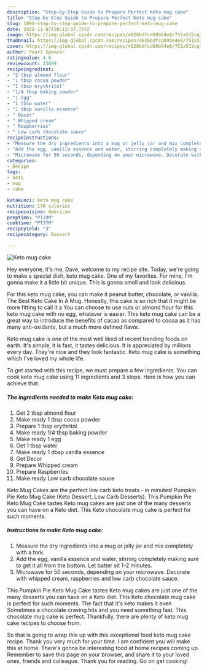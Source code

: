 ```yaml
---
description: "Step-by-Step Guide to Prepare Perfect Keto mug cake"
title: "Step-by-Step Guide to Prepare Perfect Keto mug cake"
slug: 1098-step-by-step-guide-to-prepare-perfect-keto-mug-cake
date: 2020-11-07T20:13:37.737Z
image: https://img-global.cpcdn.com/recipes/4826bdfcd89b64e8/751x532cq70/keto-mug-cake-recipe-main-photo.jpg
thumbnail: https://img-global.cpcdn.com/recipes/4826bdfcd89b64e8/751x532cq70/keto-mug-cake-recipe-main-photo.jpg
cover: https://img-global.cpcdn.com/recipes/4826bdfcd89b64e8/751x532cq70/keto-mug-cake-recipe-main-photo.jpg
author: Pearl Spencer
ratingvalue: 4.6
reviewcount: 23899
recipeingredient:
- "2 tbsp almond flour"
- "1 tbsp cocoa powder"
- "1 tbsp erythritol"
- "1/4 tbsp baking powder"
- "1 egg"
- "1 tbsp water"
- "1 dbsp vanilla essence"
- " Decor"
- " Whipped cream"
- " Raspberries"
- " Low carb chocolate sauce"
recipeinstructions:
- "Measure the dry ingredients into a mug or jelly jar and mix completely with a fork."
- "Add the egg, vanilla essence and water, stirring completely making sure to get it all from the bottom. Let batter sit 1-2 minutes."
- "Microwave for 50 seconds, depending on your microwave. Decorate with whipped cream, raspberries and low carb chocolate sauce."
categories:
- Recipe
tags:
- keto
- mug
- cake

katakunci: keto mug cake 
nutrition: 176 calories
recipecuisine: American
preptime: "PT19M"
cooktime: "PT37M"
recipeyield: "3"
recipecategory: Dessert

---
```



![Keto mug cake](https://img-global.cpcdn.com/recipes/4826bdfcd89b64e8/751x532cq70/keto-mug-cake-recipe-main-photo.jpg)

Hey everyone, it's me, Dave, welcome to my recipe site. Today, we're going to make a special dish, keto mug cake. One of my favorites. For mine, I'm gonna make it a little bit unique. This is gonna smell and look delicious.

For this keto mug cake, you can make it peanut butter, chocolate, or vanilla. The Best Keto Cake In A Mug. Honestly, this cake is so rich that it might be more fitting to call it a You can choose to use nuts or almond flour for this keto mug cake with no egg, whatever is easier. This keto mug cake can be a great way to introduce the benefits of cacao as compared to cocoa as it has many anti-oxidants, but a much more defined flavor.

Keto mug cake is one of the most well liked of recent trending foods on earth. It's simple, it is fast, it tastes delicious. It is appreciated by millions every day. They're nice and they look fantastic. Keto mug cake is something which I've loved my whole life.


To get started with this recipe, we must prepare a few ingredients. You can cook keto mug cake using 11 ingredients and 3 steps. Here is how you can achieve that.

<!--inarticleads1-->

##### The ingredients needed to make Keto mug cake:

1. Get 2 tbsp almond flour
1. Make ready 1 tbsp cocoa powder
1. Prepare 1 tbsp erythritol
1. Make ready 1/4 tbsp baking powder
1. Make ready 1 egg
1. Get 1 tbsp water
1. Make ready 1 dbsp vanilla essence
1. Get  Decor
1. Prepare  Whipped cream
1. Prepare  Raspberries
1. Make ready  Low carb chocolate sauce


Keto Mug Cakes are the perfect low carb keto treats - in minutes! Pumpkin Pie Keto Mug Cake (Keto Dessert, Low Carb Desserts). This Pumpkin Pie Keto Mug Cake tastes Keto mug cakes are just one of the many desserts you can have on a Keto diet. This Keto chocolate mug cake is perfect for such moments. 

<!--inarticleads2-->

##### Instructions to make Keto mug cake:

1. Measure the dry ingredients into a mug or jelly jar and mix completely with a fork.
1. Add the egg, vanilla essence and water, stirring completely making sure to get it all from the bottom. Let batter sit 1-2 minutes.
1. Microwave for 50 seconds, depending on your microwave. Decorate with whipped cream, raspberries and low carb chocolate sauce.


This Pumpkin Pie Keto Mug Cake tastes Keto mug cakes are just one of the many desserts you can have on a Keto diet. This Keto chocolate mug cake is perfect for such moments. The fact that it&#39;s keto makes it even Sometimes a chocolate craving hits and you need something fast. This chocolate mug cake is perfect. Thankfully, there are plenty of keto mug cake recipes to choose from. 

So that is going to wrap this up with this exceptional food keto mug cake recipe. Thank you very much for your time. I am confident you will make this at home. There's gonna be interesting food at home recipes coming up. Remember to save this page on your browser, and share it to your loved ones, friends and colleague. Thank you for reading. Go on get cooking!
